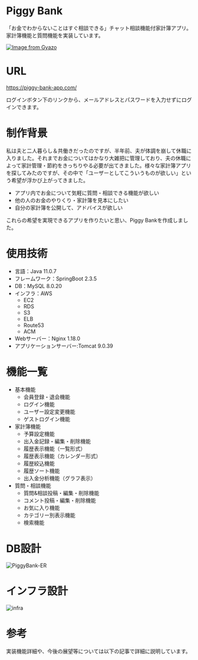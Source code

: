 # Piggy Bank
 
 「お金でわからないことはすぐ相談できる」チャット相談機能付家計簿アプリ。家計簿機能と質問機能を実装しています。
  
[![Image from Gyazo](https://i.gyazo.com/cfa2a5409b4b0f54370f2f2180d32458.gif)](https://gyazo.com/cfa2a5409b4b0f54370f2f2180d32458)

 # URL
 
 https://piggy-bank-app.com/
 
 ログインボタン下のリンクから、メールアドレスとパスワードを入力せずにログインできます。

# 制作背景
私は夫と二人暮らし＆共働きだったのですが、半年前、夫が体調を崩して休職に入りました。それまでお金についてはかなり大雑把に管理しており、夫の休職によって家計管理・節約をきっちりやる必要が出てきました。様々な家計簿アプリを探してみたのですが、その中で「ユーザーとしてこういうものが欲しい」という希望が浮かび上がってきました。

- アプリ内でお金について気軽に質問・相談できる機能が欲しい
- 他の人のお金のやりくり・家計簿を見本にしたい
- 自分の家計簿を公開して、アドバイスが欲しい

これらの希望を実現できるアプリを作りたいと思い、Piggy Bankを作成しました。

 # 使用技術
  
- 言語：Java 11.0.7
- フレームワーク：SpringBoot 2.3.5
- DB：MySQL 8.0.20
- インフラ：AWS
  - EC2
  - RDS
  - S3
  - ELB
  - Route53
  - ACM
- Webサーバー：Nginx 1.18.0
- アプリケーションサーバー:Tomcat 9.0.39

# 機能一覧
 
- 基本機能
  - 会員登録・退会機能
  - ログイン機能
  - ユーザー設定変更機能
  - ゲストログイン機能
- 家計簿機能
  - 予算設定機能
  - 出入金記録・編集・削除機能
  - 履歴表示機能（一覧形式）
  - 履歴表示機能（カレンダー形式）
  - 履歴絞込機能
  - 履歴ソート機能
  - 出入金分析機能（グラフ表示）
- 質問・相談機能
  - 質問&相談投稿・編集・削除機能
  - コメント投稿・編集・削除機能
  - お気に入り機能
  - カテゴリー別表示機能
  - 検索機能

# DB設計
![PiggyBank-ER](https://user-images.githubusercontent.com/68217595/110123954-de54cb00-7e04-11eb-972b-07fa671da904.png)

# インフラ設計
![infra](https://user-images.githubusercontent.com/68217595/110447290-6c7dc980-8103-11eb-9ec9-7cc39b703b8b.png)

# 参考
実装機能詳細や、今後の展望等については以下の記事で詳細に説明しています。
